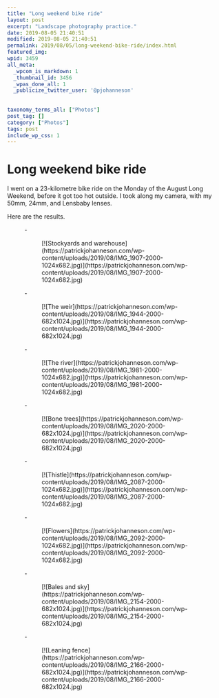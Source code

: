 ```yaml
---
title: "Long weekend bike ride"
layout: post
excerpt: "Landscape photography practice."
date: 2019-08-05 21:40:51
modified: 2019-08-05 21:40:51
permalink: 2019/08/05/long-weekend-bike-ride/index.html
featured_img: 
wpid: 3459
all_meta: 
  _wpcom_is_markdown: 1
  _thumbnail_id: 3456
  _wpas_done_all: 1
  _publicize_twitter_user: '@pjohanneson'
  
  
taxonomy_terms_all: ["Photos"]
post_tag: []
category: ["Photos"]
tags: post
include_wp_css: 1
---
```


# Long weekend bike ride

I went on a 23-kilometre bike ride on the Monday of the August Long Weekend, before it got too hot outside. I took along my camera, with my 50mm, 24mm, and Lensbaby lenses.

Here are the results.

<figure class="is-layout-flex wp-block-gallery-26 wp-block-gallery columns-3 is-cropped">- <figure>[![Stockyards and warehouse](https://patrickjohanneson.com/wp-content/uploads/2019/08/IMG_1907-2000-1024x682.jpg)](https://patrickjohanneson.com/wp-content/uploads/2019/08/IMG_1907-2000-1024x682.jpg)</figure>
- <figure>[![The weir](https://patrickjohanneson.com/wp-content/uploads/2019/08/IMG_1944-2000-682x1024.jpg)](https://patrickjohanneson.com/wp-content/uploads/2019/08/IMG_1944-2000-682x1024.jpg)</figure>
- <figure>[![The river](https://patrickjohanneson.com/wp-content/uploads/2019/08/IMG_1981-2000-1024x682.jpg)](https://patrickjohanneson.com/wp-content/uploads/2019/08/IMG_1981-2000-1024x682.jpg)</figure>
- <figure>[![Bone trees](https://patrickjohanneson.com/wp-content/uploads/2019/08/IMG_2020-2000-682x1024.jpg)](https://patrickjohanneson.com/wp-content/uploads/2019/08/IMG_2020-2000-682x1024.jpg)</figure>
- <figure>[![Thistle](https://patrickjohanneson.com/wp-content/uploads/2019/08/IMG_2087-2000-1024x682.jpg)](https://patrickjohanneson.com/wp-content/uploads/2019/08/IMG_2087-2000-1024x682.jpg)</figure>
- <figure>[![Flowers](https://patrickjohanneson.com/wp-content/uploads/2019/08/IMG_2092-2000-1024x682.jpg)](https://patrickjohanneson.com/wp-content/uploads/2019/08/IMG_2092-2000-1024x682.jpg)</figure>
- <figure>[![Bales and sky](https://patrickjohanneson.com/wp-content/uploads/2019/08/IMG_2154-2000-682x1024.jpg)](https://patrickjohanneson.com/wp-content/uploads/2019/08/IMG_2154-2000-682x1024.jpg)</figure>
- <figure>[![Leaning fence](https://patrickjohanneson.com/wp-content/uploads/2019/08/IMG_2166-2000-682x1024.jpg)](https://patrickjohanneson.com/wp-content/uploads/2019/08/IMG_2166-2000-682x1024.jpg)</figure>

</figure>